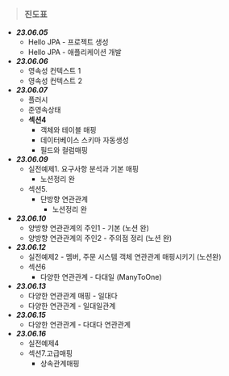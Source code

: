 > ### 진도표
- ***23.06.05***
   - Hello JPA - 프로젝트 생성
   - Hello JPA - 애플리케이션 개발
- ***23.06.06***
  - 영속성 컨텍스트 1
  - 영속성 컨텍스트 2
- ***23.06.07***
  - 플러시
  - 준영속상태
  - **섹션4**
    - 객체와 테이블 매핑
    - 데이터베이스 스키마 자동생성
    - 필드와 컬럼매핑
- ***23.06.09***
  - 실전예제1. 요구사항 분석과 기본 매핑
    - 노션정리 완
  - 섹션5.
    - 단방향 연관관계
      - 노션정리 완
- ***23.06.10***
  - 양방향 연관관계의 주인1 - 기본 (노션 완)
  - 양방향 연관관계의 주인2 - 주의점 정리 (노션 완)
- ***23.06.12***
  - 실전예제2 - 멤버, 주문 시스템 객체 연관관계 매핑시키기 (노션완)
  - 섹션6
    - 다양한 연관관계 - 다대일 (ManyToOne)
- ***23.06.13***
  - 다양한 연관관계 매핑 - 일대다 
  - 다양한 연관관계 - 일대일관계
- ***23.06.15***
  - 다양한 연관관계 - 다대다 연관관계
- ***23.06.16***
  - 실전예제4
  - 섹션7.고급매핑
    - 상속관계매핑